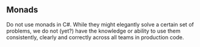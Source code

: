 ## Monads

Do not use monads in C#. While they might elegantly solve a certain set of problems, we do not (yet?) have the knowledge or ability to use them consistently, clearly and correctly across all teams in production code.